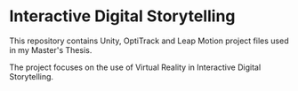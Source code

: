# Interactive Digital Storytelling
This repository contains Unity, OptiTrack and Leap Motion project files used in my Master's Thesis. 

The project focuses on the use of Virtual Reality in Interactive Digital Storytelling. 
